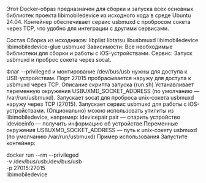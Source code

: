 Этот Docker-образ предназначен для сборки и запуска всех основных библиотек проекта libimobiledevice из исходного кода в среде Ubuntu 24.04.
Контейнер обеспечивает сервис usbmuxd с пробросом сокета через TCP, что удобно для интеграции с другими сервисами.

Состав
Сборка из исходников:
libplist
libtatsu
libusbmuxd
libimobiledevice
libimobiledevice-glue
usbmuxd
Зависимости: Все необходимые библиотеки для сборки и работы с iOS-устройствами.
Сервис: Запуск usbmuxd и проброс сокета через socat.

Флаг --privileged и монтирование /dev/bus/usb нужны для доступа к USB-устройствам.
Порт 27015 пробрасывается наружу для доступа к usbmuxd через TCP.
Описание скрипта запуска (run.sh)
Устанавливает переменную окружения USBUXMD_SOCKET_ADDRESS (по умолчанию — /var/run/usbmuxd).
Запускает socat для проброса unix-сокета usbmuxd наружу через TCP (27015).
Запускает сервис usbmuxd для работы с iOS-устройствами.
(Опционально) можно использовать утилиты из libimobiledevice, например:
idevicepair pair — спарить устройство
ideviceinfo — получить информацию об устройстве
Переменные окружения
USBUXMD_SOCKET_ADDRESS — путь к unix-сокету usbmuxd (по умолчанию /var/run/usbmuxd)
Пример использования
Запустите контейнер:

docker run --rm --privileged \
  -v /dev/bus/usb:/dev/bus/usb \
  -p 27015:27015 \
  libimobiledevice
